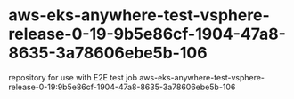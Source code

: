 # aws-eks-anywhere-test-vsphere-release-0-19-9b5e86cf-1904-47a8-8635-3a78606ebe5b-106
repository for use with E2E test job aws-eks-anywhere-test-vsphere-release-0-19:9b5e86cf-1904-47a8-8635-3a78606ebe5b-106
